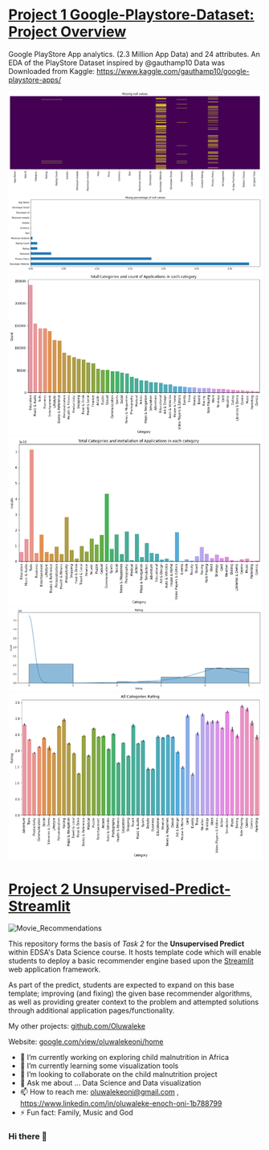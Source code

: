 # [Project 1 Google-Playstore-Dataset: Project Overview](https://github.com/Oluwaleke/Google-PlayStore) 
Google PlayStore App analytics. (2.3 Million App Data) and 24 attributes.
An EDA of the PlayStore Dataset inspired by @gauthamp10
Data was Downloaded from Kaggle: https://www.kaggle.com/gauthamp10/google-playstore-apps/

![](https://github.com/Oluwaleke/Oluwaleke/blob/main/Images/missing_values.png)
![](https://github.com/Oluwaleke/Oluwaleke/blob/main/Images/missing_percentage.png)
![](https://github.com/Oluwaleke/Oluwaleke/blob/main/Images/total_cat.png)
![](https://github.com/Oluwaleke/Oluwaleke/blob/main/Images/totalcat_instal.png)
![](https://github.com/Oluwaleke/Oluwaleke/blob/main/Images/rating.png)
![](https://github.com/Oluwaleke/Oluwaleke/blob/main/Images/all_cat_rating.png)



# [Project 2 Unsupervised-Predict-Streamlit](https://github.com/Oluwaleke/unsupervised-predict-streamlit-template)

![Movie_Recommendations](resources/imgs/Image_header.png)

This repository forms the basis of *Task 2* for the **Unsupervised Predict** within EDSA's Data Science course. It hosts template code which will enable students to deploy a basic recommender engine based upon the [Streamlit](https://www.streamlit.io/) web application framework.

As part of the predict, students are expected to expand on this base template; improving (and fixing) the given base recommender algorithms, as well as providing greater context to the problem and attempted solutions through additional application pages/functionality.    




My other projects: [github.com/Oluwaleke](https://github.com/Oluwaleke)

Website: [google.com/view/oluwalekeoni/home](https://sites.google.com/view/oluwalekeoni/home)

- 🔭 I’m currently working on exploring child malnutrition in Africa 
- 🌱 I’m currently learning some visualization tools
- 👯 I’m looking to collaborate on the child malnutrition project
- 💬 Ask me about ... Data Science and Data visualization
- 📫 How to reach me: oluwalekeoni@gmail.com , https://www.linkedin.com/in/oluwaleke-enoch-oni-1b788799
- ⚡ Fun fact: Family, Music and God


### Hi there 👋

<!--
**Oluwaleke/Oluwaleke** is a ✨ _special_ ✨ repository because its `README.md` (this file) appears on your GitHub profile.

Here are some ideas to get you started:

- 🔭 I’m currently working on exploring child malnutrition in Africa 
- 🌱 I’m currently learning some visualization tools
- 👯 I’m looking to collaborate on the chail malnutrition project
- 💬 Ask me about ... Data Science and Data visualization
- 📫 How to reach me: oluwalekeoni@gmail.com , https://www.linkedin.com/in/oluwaleke-enoch-oni-1b788799
- ⚡ Fun fact: Family, Music and God
-->
